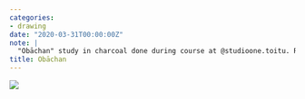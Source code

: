 ```yaml
---
categories:
- drawing
date: "2020-03-31T00:00:00Z"
note: |
  "Obāchan" study in charcoal done during course at @studioone.toitu. Reference photo from reddit by u/thehypocrisyofreddit
title: Obāchan
---
```


<img src="/assets/pages/art/images/images/obachan.png">
